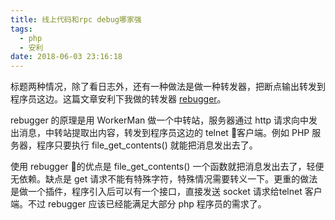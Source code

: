 ```yaml
---
title: 线上代码和rpc debug哪家强
tags:
  - php
  - 安利
date: 2018-06-03 23:16:18
---
```

标题两种情况，除了看日志外，还有一种做法是做一种转发器，把断点输出转发到程序员这边。这篇文章安利下我做的转发器 [rebugger](https://github.com/questionlin/rebugger)。

rebugger 的原理是用 WorkerMan 做一个中转站，服务器通过 http 请求向中发出消息，中转站提取出内容，转发到程序员这边的 telnet 客户端。例如 PHP 服务器，程序只要执行 file_get_contents() 就能把消息发出去了。

使用 rebugger 的优点是 file_get_contents() 一个函数就把消息发出去了，轻便无依赖。缺点是 get 请求不能有特殊字符，特殊情况需要转义一下。更重的做法是做一个插件，程序引入后可以有一个接口，直接发送 socket 请求给telnet 客户端。不过 rebugger 应该已经能满足大部分 php 程序员的需求了。